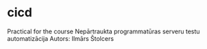 # cicd
Practical for the course Nepārtraukta programmatūras serveru testu automatizācija
Autors: Ilmārs Štolcers
